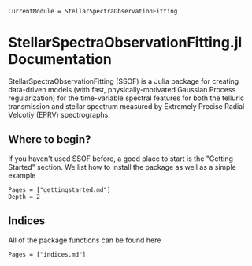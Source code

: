 ```@meta
CurrentModule = StellarSpectraObservationFitting
```

# StellarSpectraObservationFitting.jl Documentation

StellarSpectraObservationFitting (SSOF) is a Julia package for creating data-driven models (with fast, physically-motivated Gaussian Process regularization) for the time-variable spectral features for both the telluric transmission and stellar spectrum measured by Extremely Precise Radial Velcotiy (EPRV) spectrographs. 

## Where to begin?

If you haven't used SSOF before, a good place to start is the "Getting Started" section. We list how to install the package as well as a simple example

```@contents
Pages = ["gettingstarted.md"]
Depth = 2
```
## Indices

All of the package functions can be found here

```@contents
Pages = ["indices.md"]
```